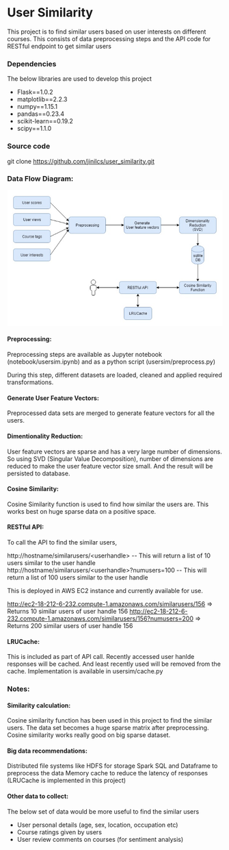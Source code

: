 # User Similarity

This project is to find similar users based on user interests on different courses.
This consists of data preprocessing steps and the API code for RESTful endpoint to get similar users

### Dependencies

The below libraries are used to develop this project

- Flask==1.0.2
- matplotlib==2.2.3
- numpy==1.15.1
- pandas==0.23.4
- scikit-learn==0.19.2
- scipy==1.1.0

### Source code

git clone https://github.com/jinilcs/user_similarity.git

### Data Flow Diagram:
![alt text](dataflow.jpg "Data Flow")

#### Preprocessing: 
Preprocessing steps are available as Jupyter notebook (notebook/usersim.ipynb) and as a python script (usersim/preprocess.py)

During this step, different datasets are loaded, cleaned and applied required transformations.

#### Generate User Feature Vectors: 
Preprocessed data sets are merged to generate feature vectors for all the users.

#### Dimentionality Reduction:
User feature vectors are sparse and has a very large number of dimensions. So using SVD (Singular Value Decomposition), number of dimensions are reduced to make the user feature vector size small. And the result will be persisted to database.

#### Cosine Similarity:
Cosine Similarity function is used to find how similar the users are. This works best on huge sparse data on a positive space.  

#### RESTful API:

To call the API to find the similar users,

http://hostname/similarusers/<userhandle\> -- This will return a list of 10 users similar to the user handle
http://hostname/similarusers/<userhandle\>?numusers=100 -- This will return a list of 100 users similar to the user handle


This is deployed in AWS EC2 instance and currently available for use.

http://ec2-18-212-6-232.compute-1.amazonaws.com/similarusers/156 => Returns 10 similar users of user handle 156
http://ec2-18-212-6-232.compute-1.amazonaws.com/similarusers/156?numusers=200 => Returns 200 similar users of user handle 156

#### LRUCache:

This is included as part of API call. Recently accessed user hanlde responses will be cached. And least recently used will be removed from the cache. Implementation is available in usersim/cache.py

### Notes:

#### Similarity calculation:
Cosine similarity function has been used in this project to find the similar users. The data set becomes a huge sparse matrix after preprocessing. Cosine similarity works really good on big sparse dataset.

#### Big data recommendations:
Distributed file systems like HDFS for storage
Spark SQL and Dataframe to preprocess the data
Memory cache to reduce the latency of responses (LRUCache is implemented in this project)

#### Other data to collect:
The below set of data would be more useful to find the similar users
- User personal details (age, sex, location, occupation etc)
- Course ratings given by users
- User review comments on courses (for sentiment analysis)
